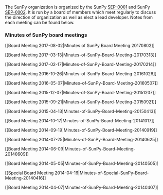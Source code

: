 The SunPy organization is organized by the SunPy [SEP-0001](https://github.com/sunpy/sunpy-SEP/blob/master/SEP-0001.md) and SunPy [SEP-0002](https://github.com/sunpy/sunpy-SEP/blob/master/SEP-0002.md). It is run by a board of members which meet regularly to discuss the direction of organization as well as elect a lead developer. Notes from each meeting can be found below.

### Minutes of SunPy board meetings
[[Board Meeting 2017-08-02|Minutes of SunPy Board Meeting 20170802]]

[[Board Meeting 2017-03-13|Minutes-of-SunPy-Board-Meeting-20170313]]

[[Board Meeting 2017-02-17|Minutes-of-SunPy-Board-Meeting-20170214]]

[[Board Meeting 2016-10-26|Minutes-of-SunPy-Board-Meeting-20161026]]

[[Board Meeting 2016-05-07|Minutes-of-SunPy-Board-Meeting-20160507]]

[[Board Meeting 2015-12-07|Minutes-of-SunPy-Board-Meeting-20151207]]

[[Board Meeting 2015-09-21|Minutes-of-SunPy-Board-Meeting-20150921]]

[[Board Meeting 2015-04-13|Minutes-of-SunPy-Board-Meeting-20150413]]

[[Board Meeting 2014-10-17|Minutes-of-SunPy-Board-Meeting-20141017]]

[[Board Meeting 2014-09-19|Minutes-of-SunPy-Board-Meeting-20140919]]

[[Board Meeting 2014-07-25|Minutes-of-SunPy-Board-Meeting-20140625]]

[[Board Meeting 2014-06-09|Minutes-of-SunPy-Board-Meeting-20140609]]

[[Board Meeting 2014-05-05|Minutes-of-SunPy-Board-Meeting-20140505]]

[[Special Board Meeting 2014-04-16|Minutes-of-Special-SunPy-Board-Meeting-20140416]]

[[Board Meeting 2014-04-07|Minutes-of-SunPy-Board-Meeting-20140407]]